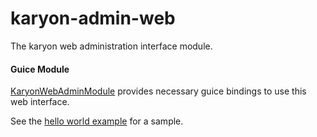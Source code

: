 karyon-admin-web
======

The karyon web administration interface module.

#### Guice Module

[KaryonWebAdminModule](src/main/java/com/netflix/adminresources/resources/KaryonWebAdminModule.java) provides necessary guice bindings to use this web interface.

See the [hello world example](../karyon-examples/hello-netflix-oss) for a sample.